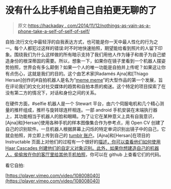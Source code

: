 # 没有什么比手机给自己自拍更无聊的了

> 原文:[https://hackaday . com/2014/11/12/nothings-as-vain-as-a-phone-take-a-self-of-self-of-self/](https://hackaday.com/2014/11/12/nothings-as-vain-as-a-phone-taking-a-selfie-of-itself-with-itself/)

自拍:流行文化中最轻浮的自我表达方式，也可能是你一天中最人性化的行为之一。每个人都犯过这样的错误:时不时地快速拍照，期望能给看到照片的人留下印象。围绕我们为什么这样做的所有暗示支持了我们用他人作为锤子和凿子为自己塑造身份的根深蒂固的需要。所以，想象一下，如果你在镜子里看到一个机器人摆姿势拍照，世界会有多么颠倒？如果一个人的唯一功能是自拍并上传呢？如果这让你有点伤心，这就是我们的目的。这个由艺术家[Radamés Ajna]和[Thiago Hersan]创作的#自拍机器人是名为“[meme meme](http://www.memememememememe.me)”的大型作品的第一个发展，旨在评论我们的文化对社交媒体的趋势和自拍本质的痴迷。这个特定的项目探索了在没有第二方的情况下，对话和身份之间的关系。

在硬件方面，#selfie 机器人是一个 Stewart 平台，由六个伺服电机和几个精心测量的推杆组成，推杆与旋转球连杆相连。一部 android 手机安装在末端执行器上，其功能相当于机器人的脸和眼睛。为了让它在某种意义上具有自我意识，[Ajna]和[Hersan]使用各种手机的样本图像集合作为参考点，用 Open CV 创建了自己的识别软件。一旦机器人根据屏幕上闪烁的特定单词识别出镜子中的自己，它就会拍照，并立即上传到自己的 [tumblr 账户](http://memememeselfie.tumblr.com)。[Ajna]和[Hersan]在项目的 Instructable 页面上对他们的过程有一个很好的[描述，你可以查看他们如何使用 Haar Cascades 创建他们的自定义对象识别。此外，如果你想建造自己的机器人，偷偷放在你的客厅里](http://www.instructables.com/id/memememeselfie)[给其他手机拍照](https://github.com/thiagohersan/memememe)，你可以在 github 上查看它们的代码。

看它自拍:

[https://player.vimeo.com/video/108008040](https://player.vimeo.com/video/108008040)